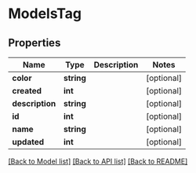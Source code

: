 # ModelsTag

## Properties
Name | Type | Description | Notes
------------ | ------------- | ------------- | -------------
**color** | **string** |  | [optional] 
**created** | **int** |  | [optional] 
**description** | **string** |  | [optional] 
**id** | **int** |  | [optional] 
**name** | **string** |  | [optional] 
**updated** | **int** |  | [optional] 

[[Back to Model list]](../README.md#documentation-for-models) [[Back to API list]](../README.md#documentation-for-api-endpoints) [[Back to README]](../README.md)


